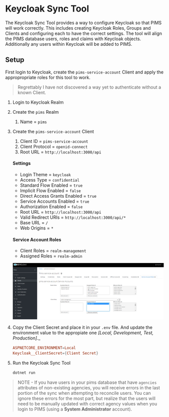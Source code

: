 # Keycloak Sync Tool

The Keycloak Sync Tool provides a way to configure Keycloak so that PIMS will work correctly.
This includes creating Keycloak Roles, Groups and Clients and configuring each to have the correct settings.
The tool will align the PIMS database users, roles and claims with Keycloak objects.
Additionally any users within Keycloak will be added to PIMS.

## Setup

First login to Keycloak, create the `pims-service-account` Client and apply the appropropriate roles for this tool to work.

> Regrettably I have not discovered a way yet to authenticate without a known Client.

1. Login to Keycloak Realm
2. Create the `pims` Realm
   1. Name = `pims`
3. Create the `pims-service-account` Client

   1. Client ID = `pims-service-account`
   2. Client Protocol = `openid-connect`
   3. Root URL = `http://localhost:3000/api`

   #### Settings

   - Login Theme = `keycloak`
   - Access Type = `confidential`
   - Standard Flow Enabled = `true`
   - Implicit Flow Enabled = `false`
   - Direct Access Grants Enabled = `true`
   - Service Accounts Enabled = `true`
   - Authorization Enabled = `false`
   - Root URL = `http://localhost:3000/api`
   - Valid Redirect URIs = `http://localhost:3000/api/*`
   - Base URL = `/`
   - Web Origins = `*`

   #### Service Account Roles

   - Client Roles = `realm-management`
   - Assigned Roles = `realm-admin`

   ![keycloak console](./pims-service-account-config.png)

4. Copy the Client Secret and place it in your `.env` file. And update the environment value to the appropiate one _[Local, Development, Test, Production]_.\_

   ```conf
   ASPNETCORE_ENVIRONMENT=Local
   Keycloak__ClientSecret={Client Secret}
   ```

5. Run the Keycloak Sync Tool

   ```bash
   dotnet run
   ```

> NOTE - If you have users in your pims database that have `agencies` attributes of non-existing agencies, you will receive errors in the last portion of the sync when attempting to reconcile users. You can ignore these errors for the most part, but realize that the users will need to be manually updated with correct agency values when you login to PIMS (using a **System Administrator** account).
